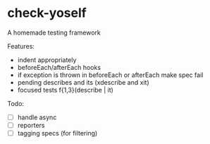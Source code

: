 # check-yoself
A homemade testing framework

Features:
- indent appropriately
- beforeEach/afterEach hooks
- if exception is thrown in beforeEach or afterEach make spec fail
- pending describes and its (xdescribe and xit)
- focused tests f{1,3}(describe | it)

Todo:
- [ ] handle async
- [ ] reporters
- [ ] tagging specs (for filtering)
